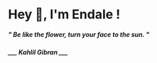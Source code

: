 <h1 title="head"> Hey 👋, I'm Endale !</h1>

**<h5><i>" Be like the flower, turn your face to the sun. "</i></h5>**

*<b>___ Kahlil Gibran ___</b>*
